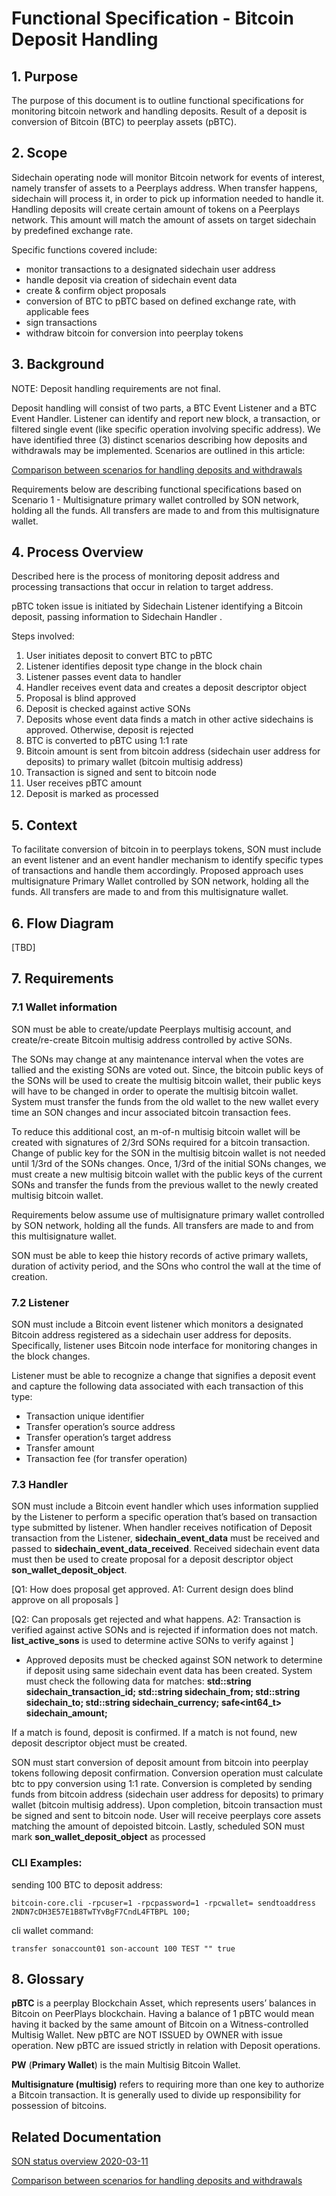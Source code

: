 # Functional Specification - Bitcoin Deposit Handling

## 1. Purpose

The purpose of this document is to outline functional specifications for monitoring bitcoin network and handling deposits. Result of a deposit is conversion of Bitcoin \(BTC\) to peerplay assets \(pBTC\).

## 2. Scope

Sidechain operating node will monitor Bitcoin network for events of interest, namely transfer of assets to a Peerplays address. When transfer happens, sidechain will process it, in order to pick up information needed to handle it. Handling deposits will create certain amount of tokens on a Peerplays network. This amount will match the amount of assets on target sidechain by predefined exchange rate.

Specific functions covered include:

* monitor transactions to a designated sidechain user address
* handle deposit via creation of sidechain event data
* create & confirm object proposals
* conversion of BTC to pBTC based on defined exchange rate, with applicable fees
* sign transactions
* withdraw bitcoin for conversion into peerplay tokens

## 3. Background

NOTE: Deposit handling requirements are not final.

Deposit handling will consist of two parts, a BTC Event Listener and a BTC Event Handler. Listener can identify and report new block, a transaction, or filtered single event \(like specific operation involving specific address\). We have identified three \(3\) distinct scenarios describing how deposits and withdrawals may be implemented. Scenarios are outlined in this article:

[Comparison between scenarios for handling deposits and withdrawals](file:///C:/wiki/spaces/PIX/pages/358187009/Comparison+between+scenarios+for+handling+deposits+and+withdrawals)

Requirements below are describing functional specifications based on Scenario 1 - Multisignature primary wallet controlled by SON network, holding all the funds. All transfers are made to and from this multisignature wallet.

## 4. Process Overview

Described here is the process of monitoring deposit address and processing transactions that occur in relation to target address.

pBTC token issue is initiated by Sidechain Listener identifying a Bitcoin deposit, passing information to Sidechain Handler .

Steps involved:

1. User initiates deposit to convert BTC to pBTC
2. Listener identifies deposit type change in the block chain
3. Listener passes event data to handler
4. Handler receives event data and creates a deposit descriptor object
5. Proposal is blind approved
6. Deposit is checked against active SONs
7. Deposits whose event data finds a match in other active sidechains is approved. Otherwise, deposit is rejected
8. BTC is converted to pBTC using 1:1 rate
9. Bitcoin amount is sent from bitcoin address \(sidechain user address for deposits\) to primary wallet \(bitcoin multisig address\)
10. Transaction is signed and sent to bitcoin node
11. User receives pBTC amount
12. Deposit is marked as processed

## 5. Context

To facilitate conversion of bitcoin in to peerplays tokens, SON must include an event listener and an event handler mechanism to identify specific types of transactions and handle them accordingly. Proposed approach uses multisignature Primary Wallet controlled by SON network, holding all the funds. All transfers are made to and from this multisignature wallet.

## 6. Flow Diagram

\[TBD\]

## 7. Requirements

### 7.1 Wallet information

SON must be able to create/update Peerplays multisig account, and create/re-create Bitcoin multisig address controlled by active SONs.

The SONs may change at any maintenance interval when the votes are tallied and the existing SONs are voted out. Since, the bitcoin public keys of the SONs will be used to create the multisig bitcoin wallet, their public keys will have to be changed in order to operate the multisig bitcoin wallet. System must transfer the funds from the old wallet to the new wallet every time an SON changes and incur associated bitcoin transaction fees.

To reduce this additional cost, an m-of-n multisig bitcoin wallet will be created with signatures of 2/3rd SONs required for a bitcoin transaction. Change of public key for the SON in the multisig bitcoin wallet is not needed until 1/3rd of the SONs changes. Once, 1/3rd of the initial SONs changes, we must create a new multisig bitcoin wallet with the public keys of the current SONs and transfer the funds from the previous wallet to the newly created multisig bitcoin wallet.

Requirements below assume use of multisignature primary wallet controlled by SON network, holding all the funds. All transfers are made to and from this multisignature wallet.

SON must be able to keep thie history records of active primary wallets, duration of activity period, and the SOns who control the wall at the time of creation.

### 7.2 Listener

SON must include a Bitcoin event listener which monitors a designated Bitcoin address registered as a sidechain user address for deposits. Specifically, listener uses Bitcoin node interface for monitoring changes in the block changes.

Listener must be able to recognize a change that signifies a deposit event and capture the following data associated with each transaction of this type:

* Transaction unique identifier
* Transfer operation’s source address
* Transfer operation’s target address
* Transfer amount
* Transaction fee \(for transfer operation\)

### 7.3 Handler

SON must include a Bitcoin event handler which uses information supplied by the Listener to perform a specific operation that’s based on transaction type submitted by listener. When handler receives notification of Deposit transaction from the Listener, **sidechain\_event\_data** must be received and passed to **sidechain\_event\_data\_received**. Received sidechain event data must then be used to create proposal for a deposit descriptor object **son\_wallet\_deposit\_object**.

\[Q1: How does proposal get approved. A1: Current design does blind approve on all proposals \]

\[Q2: Can proposals get rejected and what happens. A2: Transaction is verified against active SONs and is rejected if information does not match. **list\_active\_sons** is used to determine active SONs to verify against \]

* Approved deposits must be checked against SON network to determine if deposit using same sidechain event data has been created. System must check the following data for matches: **std::string sidechain\_transaction\_id; std::string sidechain\_from; std::string sidechain\_to; std::string sidechain\_currency; safe&lt;int64\_t&gt; sidechain\_amount;**

If a match is found, deposit is confirmed. If a match is not found, new deposit descriptor object must be created.

SON must start conversion of deposit amount from bitcoin into peerplay tokens following deposit confirmation. Conversion operation must calculate btc to ppy conversion using 1:1 rate. Conversion is completed by sending funds from bitcoin address \(sidechain user address for deposits\) to primary wallet \(bitcoin multisig address\). Upon completion, bitcoin transaction must be signed and sent to bitcoin node. User will receive peerplays core assets matching the amount of depoisted bitcoin. Lastly, scheduled SON must mark **son\_wallet\_deposit\_object** as processed

### CLI Examples:

sending 100 BTC to deposit address:

`bitcoin-core.cli -rpcuser=1 -rpcpassword=1 -rpcwallet= sendtoaddress 2NDN7cDH3E57E1B8TwTYvBgF7CndL4FTBPL 100;`

cli wallet command:

`transfer sonaccount01 son-account 100 TEST "" true`

## 8. Glossary

**pBTC**​ is a peerplay Blockchain Asset, which represents users’ balances in Bitcoin on PeerPlays blockchain. Having a balance of 1 pBTC would mean having it backed by the same amount of Bitcoin on a Witness-controlled Multisig Wallet. New pBTC are NOT ISSUED by OWNER with ​issue ​operation. New pBTC are issued strictly in relation with ​Deposit​ operations.

**PW** \(**Primary Wallet**\) ​is the main Multisig Bitcoin Wallet.

**Multisignature \(multisig\)** refers to requiring more than one key to authorize a Bitcoin transaction. It is generally used to divide up responsibility for possession of bitcoins.

## Related Documentation

[SON status overview 2020-03-11](file:///C:/wiki/spaces/PIX/pages/535592965/SON+status+overview+2020-03-11)

[Comparison between scenarios for handling deposits and withdrawals](file:///C:/wiki/spaces/PIX/pages/358187009/Comparison+between+scenarios+for+handling+deposits+and+withdrawals)

